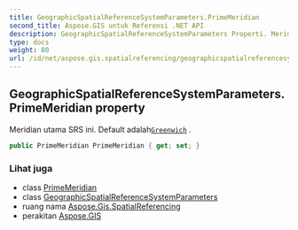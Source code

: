```yaml
---
title: GeographicSpatialReferenceSystemParameters.PrimeMeridian
second_title: Aspose.GIS untuk Referensi .NET API
description: GeographicSpatialReferenceSystemParameters Properti. Meridian utama SRS ini. Default adalahGreenwich .
type: docs
weight: 80
url: /id/net/aspose.gis.spatialreferencing/geographicspatialreferencesystemparameters/primemeridian/
---
```

## GeographicSpatialReferenceSystemParameters.PrimeMeridian property

Meridian utama SRS ini. Default adalah[`Greenwich`](../../primemeridian/greenwich/) .

```csharp
public PrimeMeridian PrimeMeridian { get; set; }
```

### Lihat juga

* class [PrimeMeridian](../../primemeridian/)
* class [GeographicSpatialReferenceSystemParameters](../)
* ruang nama [Aspose.Gis.SpatialReferencing](../../geographicspatialreferencesystemparameters/)
* perakitan [Aspose.GIS](../../../)


